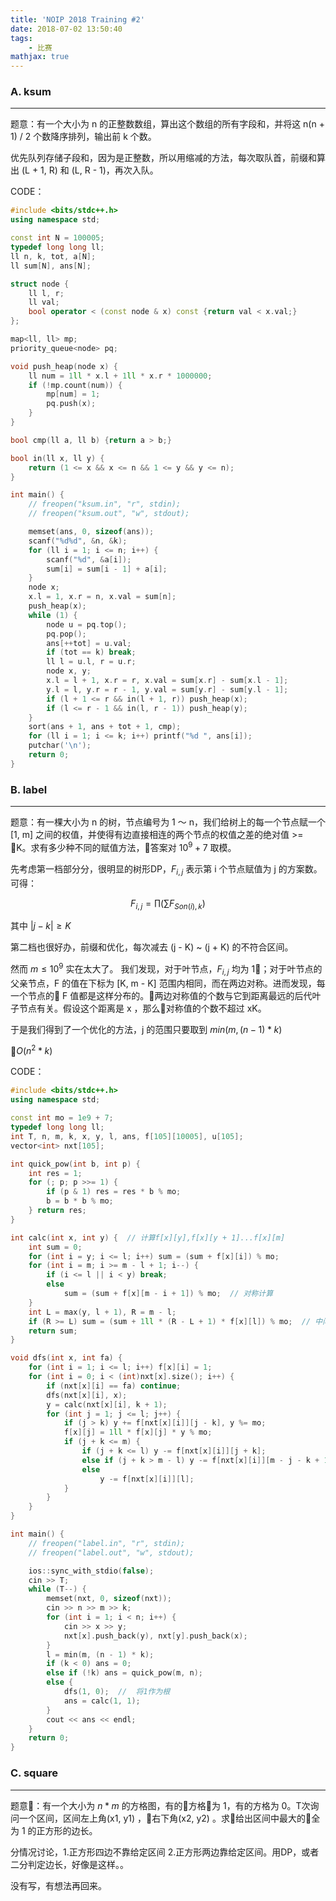 ```yaml
---
title: 'NOIP 2018 Training #2'
date: 2018-07-02 13:50:40
tags: 
    - 比赛
mathjax: true
---
```


### A. ksum
-----------

题意：有一个大小为 n 的正整数数组，算出这个数组的所有字段和，并将这 n(n + 1) / 2 个数降序排列，输出前 k 个数。

优先队列存储子段和，因为是正整数，所以用缩减的方法，每次取队首，前缀和算出 (L + 1, R) 和 (L, R - 1)，再次入队。

CODE：
``` c++
#include <bits/stdc++.h>
using namespace std;

const int N = 100005;
typedef long long ll;
ll n, k, tot, a[N];
ll sum[N], ans[N];

struct node {
    ll l, r;
    ll val;
    bool operator < (const node & x) const {return val < x.val;}
};

map<ll, ll> mp;
priority_queue<node> pq;

void push_heap(node x) {
    ll num = 1ll * x.l + 1ll * x.r * 1000000;
    if (!mp.count(num)) {
        mp[num] = 1;
        pq.push(x);
    }
}

bool cmp(ll a, ll b) {return a > b;}

bool in(ll x, ll y) {
    return (1 <= x && x <= n && 1 <= y && y <= n);
}

int main() {
    // freopen("ksum.in", "r", stdin);
    // freopen("ksum.out", "w", stdout);

    memset(ans, 0, sizeof(ans));
    scanf("%d%d", &n, &k);
    for (ll i = 1; i <= n; i++) {
        scanf("%d", &a[i]);
        sum[i] = sum[i - 1] + a[i];
    }
    node x;
    x.l = 1, x.r = n, x.val = sum[n];
    push_heap(x);
    while (1) {
        node u = pq.top();
        pq.pop();
        ans[++tot] = u.val;
        if (tot == k) break;
        ll l = u.l, r = u.r;
        node x, y;
        x.l = l + 1, x.r = r, x.val = sum[x.r] - sum[x.l - 1];
        y.l = l, y.r = r - 1, y.val = sum[y.r] - sum[y.l - 1];
        if (l + 1 <= r && in(l + 1, r)) push_heap(x);
        if (l <= r - 1 && in(l, r - 1)) push_heap(y);
    }
    sort(ans + 1, ans + tot + 1, cmp);
    for (ll i = 1; i <= k; i++) printf("%d ", ans[i]);
    putchar('\n');
    return 0;
}
```

### B. label
------------

题意：有一棵大小为 n 的树，节点编号为 1 ～ n，我们给树上的每一个节点赋一个 [1, m] 之间的权值，并使得有边直接相连的两个节点的权值之差的绝对值 >= K。求有多少种不同的赋值方法，答案对 $10^9 + 7$ 取模。

先考虑第一档部分分，很明显的树形DP，$F_{i, j}$ 表示第 i 个节点赋值为 j 的方案数。可得：

$$F_{i, j} = \prod (\sum F_{Son(i), k})$$

其中 $|j - k| \geq K$

第二档也很好办，前缀和优化，每次减去 (j - K) ~ (j + K) 的不符合区间。

然而 $m \leq 10^9$ 实在太大了。
我们发现，对于叶节点，$F_{i, j}$ 均为 1；对于叶节点的父亲节点，F 的值在下标为 [K, m - K] 范围内相同，而在两边对称。进而发现，每一个节点的 F 值都是这样分布的。两边对称值的个数与它到距离最远的后代叶子节点有关。假设这个距离是 x ，那么对称值的个数不超过 xK。

于是我们得到了一个优化的方法，j 的范围只要取到 $min(m, (n - 1) * k)$

$O(n^2*k)$ 

CODE：
``` c++
#include <bits/stdc++.h>
using namespace std;

const int mo = 1e9 + 7;
typedef long long ll;
int T, n, m, k, x, y, l, ans, f[105][10005], u[105];
vector<int> nxt[105];

int quick_pow(int b, int p) {
    int res = 1;
    for (; p; p >>= 1) {
        if (p & 1) res = res * b % mo;
        b = b * b % mo;
    } return res;
}

int calc(int x, int y) {  // 计算f[x][y],f[x][y + 1]...f[x][m]
    int sum = 0;
    for (int i = y; i <= l; i++) sum = (sum + f[x][i]) % mo;
    for (int i = m; i >= m - l + 1; i--) {
        if (i <= l || i < y) break;
        else
            sum = (sum + f[x][m - i + 1]) % mo;  // 对称计算
    }
    int L = max(y, l + 1), R = m - l;
    if (R >= L) sum = (sum + 1ll * (R - L + 1) * f[x][l]) % mo;  // 中间部分
    return sum;
}

void dfs(int x, int fa) {
    for (int i = 1; i <= l; i++) f[x][i] = 1;
    for (int i = 0; i < (int)nxt[x].size(); i++) {
        if (nxt[x][i] == fa) continue;
        dfs(nxt[x][i], x);
        y = calc(nxt[x][i], k + 1);
        for (int j = 1; j <= l; j++) {
            if (j > k) y += f[nxt[x][i]][j - k], y %= mo;
            f[x][j] = 1ll * f[x][j] * y % mo;
            if (j + k <= m) {
                if (j + k <= l) y -= f[nxt[x][i]][j + k];
                else if (j + k > m - l) y -= f[nxt[x][i]][m - j - k + 1];
                else
                    y -= f[nxt[x][i]][l];
            }
        }
    }
}

int main() {
    // freopen("label.in", "r", stdin);
    // freopen("label.out", "w", stdout);

    ios::sync_with_stdio(false);
    cin >> T;
    while (T--) {
        memset(nxt, 0, sizeof(nxt));
        cin >> n >> m >> k;
        for (int i = 1; i < n; i++) {
            cin >> x >> y;
            nxt[x].push_back(y), nxt[y].push_back(x);
        }
        l = min(m, (n - 1) * k);
        if (k < 0) ans = 0;
        else if (!k) ans = quick_pow(m, n);
        else {
            dfs(1, 0);  //  将1作为根
            ans = calc(1, 1);
        }
        cout << ans << endl;
    }
    return 0;
}
```


### C. square
-------------

题意：有一个大小为 $n * m$ 的方格图，有的方格为 1，有的方格为 0。T次询问一个区间，区间左上角(x1, y1) ，右下角(x2, y2) 。求给出区间中最大的全为 1 的正方形的边长。

分情况讨论，1.正方形四边不靠给定区间 2.正方形两边靠给定区间。用DP，或者二分判定边长，好像是这样。。

没有写，有想法再回来。